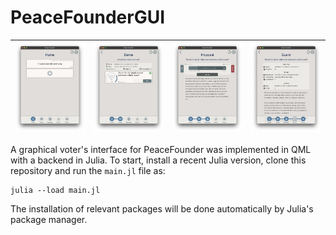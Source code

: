 # PeaceFounderGUI

| ![Home](docs/assets/home.png) | ![Deme](docs/assets/deme.png) | ![Proposal](docs/assets/proposal.png) | ![Guard](docs/assets/guard.png) |
| ----------------------------- | ----------------------------- | ------------------------------------- | ------------------------------- |


A graphical voter's interface for PeaceFounder was implemented in QML with a backend in Julia. To start, install a recent Julia version, clone this repository and run the `main.jl` file as:

    julia --load main.jl

The installation of relevant packages will be done automatically by Julia's package manager.
